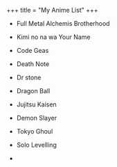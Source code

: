 +++
title = "My Anime List"
+++
- Full Metal Alchemis Brotherhood

- Kimi no na wa Your Name

- Code Geas

- Death Note

- Dr stone

- Dragon Ball

- Jujitsu Kaisen

- Demon Slayer

- Tokyo Ghoul

- Solo Levelling

-
